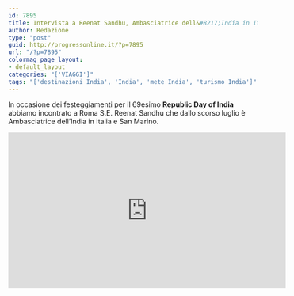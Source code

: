 ```yaml
---
id: 7895
title: Intervista a Reenat Sandhu, Ambasciatrice dell&#8217;India in Italia
author: Redazione
type: "post"
guid: http://progressonline.it/?p=7895
url: "/?p=7895"
colormag_page_layout:
- default_layout
categories: "['VIAGGI']"
tags: "['destinazioni India', 'India', 'mete India', 'turismo India']"
---
```


In occasione dei festeggiamenti per il 69esimo **Republic Day of India** abbiamo incontrato a Roma S.E. Reenat Sandhu che dallo scorso luglio è Ambasciatrice dell’India in Italia e San Marino.

<center><iframe allowfullscreen="allowfullscreen" frameborder="0" height="315" loading="lazy" src="https://www.youtube.com/embed/wOhKIK9qzQM" width="560"></iframe></center>